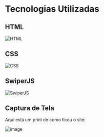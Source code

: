# Tecnologias Utilizadas

## HTML
![HTML](https://img.shields.io/badge/-HTML5-E34F26?style=flat-square&logo=html5&logoColor=white)

## CSS
![CSS](https://img.shields.io/badge/-CSS3-1572B6?style=flat-square&logo=css3&logoColor=white)

## SwiperJS
![SwiperJS](https://img.shields.io/badge/-SwiperJS-6332F6?style=flat-square&logo=swiper&logoColor=white)

## Captura de Tela
Aqui está um print de como ficou o site:

![image](https://github.com/matheusplombon/alurabooks/assets/174143978/bf2ecd59-2939-473e-9135-fc50ed9264a9)

